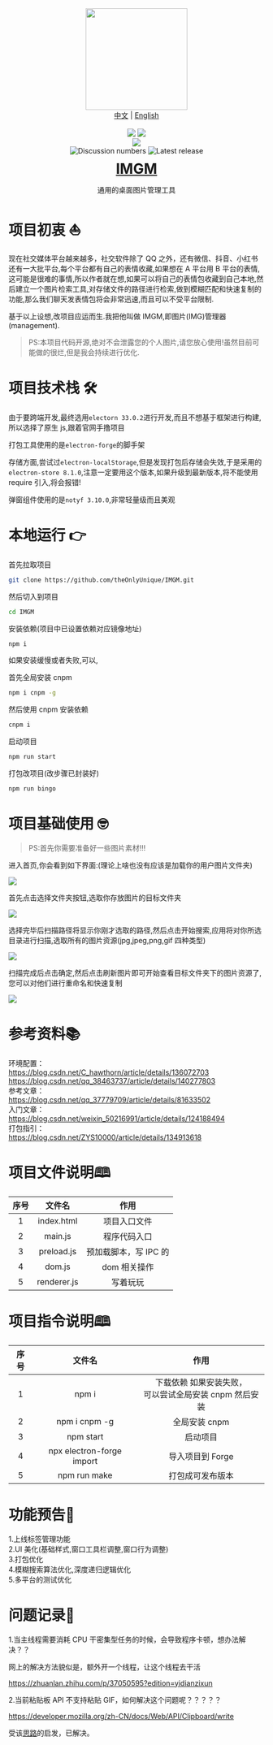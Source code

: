 <div align="center">
    <img width="200px" height="200px" src="https://github.com/theOnlyUnique/IMGM/blob/master/public/img/IMGM-logo.png?raw=true" />
    <div>
        <a href="README.md" target="_blank">中文</a> | <a href="README_EN.md" target="_blank">English</a>
    </div>
   	<br />
    <div>
        <img src="https://img.shields.io/github/stars/theOnlyUnique/IMGM" />
        <img src="https://img.shields.io/github/watchers/theOnlyUnique/cheers_template" />
        <br>
        <img src="https://img.shields.io/badge/卷王:-听说糕手都用这个小工具-blue?style=social" />
        <br>
        <img src="https://img.shields.io/github/discussions/theOnlyUnique/cheers_template?logo=github&label=github%20discussions" alt="Discussion numbers">
        <img src="https://img.shields.io/github/release/theOnlyUnique/cheers_template.svg" alt="Latest release">
    </div>
    <h1 style="margin: 10px">
        <a href="https://github.com/theOnlyUnique/IMGM" target="_blank">IMGM</a>
    </h1>
    <p>通用的桌面图片管理工具</p>
</div>

# 项目初衷 ⛵

现在社交媒体平台越来越多，社交软件除了 QQ 之外，还有微信、抖音、小红书还有一大批平台,每个平台都有自己的表情收藏,如果想在 A 平台用 B 平台的表情,这可能是很难的事情,所以作者就在想,如果可以将自己的表情包收藏到自己本地,然后建立一个图片检索工具,对存储文件的路径进行检索,做到模糊匹配和快速复制的功能,那么我们聊天发表情包将会非常迅速,而且可以不受平台限制.

基于以上设想,改项目应运而生.我把他叫做 IMGM,即图片(IMG)管理器(management).

> PS:本项目代码开源,绝对不会泄露您的个人图片,请您放心使用!虽然目前可能做的很烂,但是我会持续进行优化.

# 项目技术栈 🛠

由于要跨端开发,最终选用`electorn 33.0.2`进行开发,而且不想基于框架进行构建,所以选择了原生 js,跟着官网手撸项目

打包工具使用的是`electron-forge`的脚手架

存储方面,尝试过`electron-localStorage`,但是发现打包后存储会失效,于是采用的`electron-store 8.1.0`,注意一定要用这个版本,如果升级到最新版本,将不能使用 require 引入,将会报错!

弹窗组件使用的是`notyf 3.10.0`,非常轻量级而且美观

# 本地运行 👉

首先拉取项目

```bash
git clone https://github.com/theOnlyUnique/IMGM.git
```

然后切入到项目

```bash
cd IMGM
```

安装依赖(项目中已设置依赖对应镜像地址)

```bash
npm i
```

如果安装缓慢或者失败,可以,

首先全局安装 cnpm

```bash
npm i cnpm -g
```

然后使用 cnpm 安装依赖

```bash
cnpm i
```

启动项目

```bash
npm run start
```

打包改项目(改步骤已封装好)

```bash
npm run bingo
```

# 项目基础使用 🤓

> PS:首先你需要准备好一些图片素材!!!

进入首页,你会看到如下界面:(理论上啥也没有应该是加载你的用户图片文件夹)

![](https://github.com/theOnlyUnique/IMGM/blob/master/public/img/img1.png?raw=true)

首先点击选择文件夹按钮,选取你存放图片的目标文件夹

![](https://github.com/theOnlyUnique/IMGM/blob/master/public/img/img2.png?raw=true)

选择完毕后扫描路径将显示你刚才选取的路径,然后点击开始搜索,应用将对你所选目录进行扫描,选取所有的图片资源(jpg,jpeg,png,gif 四种类型)

![](https://github.com/theOnlyUnique/IMGM/blob/master/public/img/img3.png?raw=true)

扫描完成后点击确定,然后点击刷新图片即可开始查看目标文件夹下的图片资源了,您可以对他们进行重命名和快速复制

![](https://github.com/theOnlyUnique/IMGM/blob/master/public/img/img4.png?raw=true)

# 参考资料📚

环境配置：<br>
https://blog.csdn.net/C_hawthorn/article/details/136072703<br>
https://blog.csdn.net/qq_38463737/article/details/140277803<br>
参考文章：<br>
https://blog.csdn.net/qq_37779709/article/details/81633502<br>
入门文章：<br>
https://blog.csdn.net/weixin_50216991/article/details/124188494<br>
打包指引：<br>
https://blog.csdn.net/ZYS10000/article/details/134913618<br>

# 项目文件说明🕮

| 序号 |   文件名    |         作用          |
| :--: | :---------: | :-------------------: |
|  1   | index.html  |     项目入口文件      |
|  2   |   main.js   |     程序代码入口      |
|  3   | preload.js  | 预加载脚本，写 IPC 的 |
|  4   |   dom.js    |     dom 相关操作      |
|  5   | renderer.js |       写着玩玩        |

# 项目指令说明🕮

| 序号 |          文件名           |                           作用                            |
| :--: | :-----------------------: | :-------------------------------------------------------: |
|  1   |           npm i           | 下载依赖 如果安装失败，<br>可以尝试全局安装 cnpm 然后安装 |
|  2   |       npm i cnpm -g       |                       全局安装 cnpm                       |
|  3   |         npm start         |                         启动项目                          |
|  4   | npx electron-forge import |                     导入项目到 Forge                      |
|  5   |       npm run make        |                     打包成可发布版本                      |

# 功能预告📢

1.上线标签管理功能<br>
2.UI 美化(基础样式,窗口工具栏调整,窗口行为调整)<br>
3.打包优化<br> 
4.模糊搜索算法优化,深度递归逻辑优化<br> 
5.多平台的测试优化<br>

# 问题记录📝

1.当主线程需要消耗 CPU 干密集型任务的时候，会导致程序卡顿，想办法解决？？<br>

网上的解决方法貌似是，额外开一个线程，让这个线程去干活<br>

https://zhuanlan.zhihu.com/p/37050595?edition=yidianzixun<br>

2.当前粘贴板 API 不支持粘贴 GIF，如何解决这个问题呢？？？？？<br>

https://developer.mozilla.org/zh-CN/docs/Web/API/Clipboard/write<br>

受该[思路](https://deepinout.com/html/html-questions/301_html_javascript_copy_element_to_clipboard_with_all_styles.html#google_vignette)的启发，已解决。
